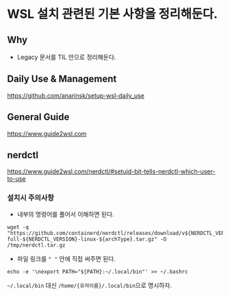 # WSL 설치 관련된 기본 사항을 정리해둔다. 

## Why 

- Legacy 문서를 TIL 안으로 정리해둔다. 

## Daily Use & Management

https://github.com/anarinsk/setup-wsl-daily_use

## General Guide 

https://www.guide2wsl.com

## nerdctl 

https://www.guide2wsl.com/nerdctl/#setuid-bit-tells-nerdctl-which-user-to-use

### 설치시 주의사항 

- 내부의 명령어를 풀어서 이해하면 된다. 

```shell=
wget -q "https://github.com/containerd/nerdctl/releases/download/v${NERDCTL_VERSION}/nerdctl-full-${NERDCTL_VERSION}-linux-${archType}.tar.gz" -O /tmp/nerdctl.tar.gz
```

- 파일 링크를 `" "` 안에 직접 써주면 된다. 

```shell=
echo -e '\nexport PATH="${PATH}:~/.local/bin"' >> ~/.bashrc
```

`~/.local/bin` 대신 `/home/{유저이름}/.local/bin`으로 명시하자. 




